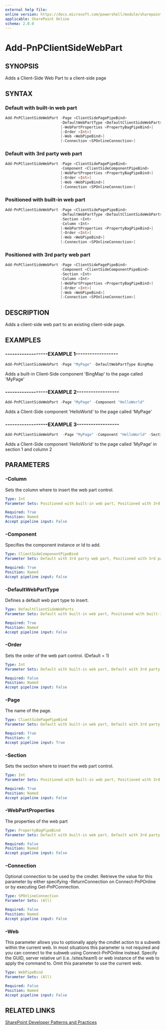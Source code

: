 ```yaml
---
external help file:
online version: https://docs.microsoft.com/powershell/module/sharepoint-pnp/add-pnpclientsidewebpart
applicable: SharePoint Online
schema: 2.0.0
---
```


# Add-PnPClientSideWebPart

## SYNOPSIS
Adds a Client-Side Web Part to a client-side page

## SYNTAX

### Default with built-in web part
```powershell
Add-PnPClientSideWebPart -Page <ClientSidePagePipeBind>
                         -DefaultWebPartType <DefaultClientSideWebParts>
                         [-WebPartProperties <PropertyBagPipeBind>]
                         [-Order <Int>]
                         [-Web <WebPipeBind>]
                         [-Connection <SPOnlineConnection>]
```

### Default with 3rd party web part
```powershell
Add-PnPClientSideWebPart -Page <ClientSidePagePipeBind>
                         -Component <ClientSideComponentPipeBind>
                         [-WebPartProperties <PropertyBagPipeBind>]
                         [-Order <Int>]
                         [-Web <WebPipeBind>]
                         [-Connection <SPOnlineConnection>]
```

### Positioned with built-in web part
```powershell
Add-PnPClientSideWebPart -Page <ClientSidePagePipeBind>
                         -DefaultWebPartType <DefaultClientSideWebParts>
                         -Section <Int>
                         -Column <Int>
                         [-WebPartProperties <PropertyBagPipeBind>]
                         [-Order <Int>]
                         [-Web <WebPipeBind>]
                         [-Connection <SPOnlineConnection>]
```

### Positioned with 3rd party web part
```powershell
Add-PnPClientSideWebPart -Page <ClientSidePagePipeBind>
                         -Component <ClientSideComponentPipeBind>
                         -Section <Int>
                         -Column <Int>
                         [-WebPartProperties <PropertyBagPipeBind>]
                         [-Order <Int>]
                         [-Web <WebPipeBind>]
                         [-Connection <SPOnlineConnection>]
```

## DESCRIPTION
Adds a client-side web part to an existing client-side page.

## EXAMPLES

### ------------------EXAMPLE 1------------------
```powershell
Add-PnPClientSideWebPart -Page "MyPage" -DefaultWebPartType BingMap
```

Adds a built-in Client-Side component 'BingMap' to the page called 'MyPage'

### ------------------EXAMPLE 2------------------
```powershell
Add-PnPClientSideWebPart -Page "MyPage" -Component "HelloWorld"
```

Adds a Client-Side component 'HelloWorld' to the page called 'MyPage'

### ------------------EXAMPLE 3------------------
```powershell
Add-PnPClientSideWebPart  -Page "MyPage" -Component "HelloWorld" -Section 1 -Column 2
```

Adds a Client-Side component 'HelloWorld' to the page called 'MyPage' in section 1 and column 2

## PARAMETERS

### -Column
Sets the column where to insert the web part control.

```yaml
Type: Int
Parameter Sets: Positioned with built-in web part, Positioned with 3rd party web part

Required: True
Position: Named
Accept pipeline input: False
```

### -Component
Specifies the component instance or Id to add.

```yaml
Type: ClientSideComponentPipeBind
Parameter Sets: Default with 3rd party web part, Positioned with 3rd party web part

Required: True
Position: Named
Accept pipeline input: False
```

### -DefaultWebPartType
Defines a default web part type to insert.

```yaml
Type: DefaultClientSideWebParts
Parameter Sets: Default with built-in web part, Positioned with built-in web part

Required: True
Position: Named
Accept pipeline input: False
```

### -Order
Sets the order of the web part control. (Default = 1)

```yaml
Type: Int
Parameter Sets: Default with built-in web part, Default with 3rd party web part, Positioned with built-in web part, Positioned with 3rd party web part

Required: False
Position: Named
Accept pipeline input: False
```

### -Page
The name of the page.

```yaml
Type: ClientSidePagePipeBind
Parameter Sets: Default with built-in web part, Default with 3rd party web part, Positioned with built-in web part, Positioned with 3rd party web part

Required: True
Position: 0
Accept pipeline input: True
```

### -Section
Sets the section where to insert the web part control.

```yaml
Type: Int
Parameter Sets: Positioned with built-in web part, Positioned with 3rd party web part

Required: True
Position: Named
Accept pipeline input: False
```

### -WebPartProperties
The properties of the web part

```yaml
Type: PropertyBagPipeBind
Parameter Sets: Default with built-in web part, Default with 3rd party web part, Positioned with built-in web part, Positioned with 3rd party web part

Required: False
Position: Named
Accept pipeline input: False
```

### -Connection
Optional connection to be used by the cmdlet. Retrieve the value for this parameter by either specifying -ReturnConnection on Connect-PnPOnline or by executing Get-PnPConnection.

```yaml
Type: SPOnlineConnection
Parameter Sets: (All)

Required: False
Position: Named
Accept pipeline input: False
```

### -Web
This parameter allows you to optionally apply the cmdlet action to a subweb within the current web. In most situations this parameter is not required and you can connect to the subweb using Connect-PnPOnline instead. Specify the GUID, server relative url (i.e. /sites/team1) or web instance of the web to apply the command to. Omit this parameter to use the current web.

```yaml
Type: WebPipeBind
Parameter Sets: (All)

Required: False
Position: Named
Accept pipeline input: False
```

## RELATED LINKS

[SharePoint Developer Patterns and Practices](https://aka.ms/sppnp)
